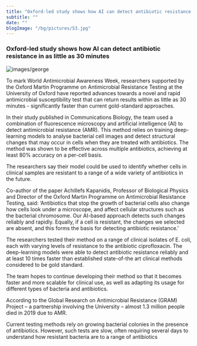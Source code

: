 ```yaml
---
title: "Oxford-led study shows how AI can detect antibiotic resistance in as little as 30 minutes"
subtitle: ""
date: ""
blogImage: "/bg/pictures/53.jpg"
---
```


### Oxford-led study shows how AI can detect antibiotic resistance in as little as 30 minutes

![images/george](/bg/pictures/53.jpg)

To mark World Antimicrobial Awareness Week, researchers supported by the
Oxford Martin Programme on Antimicrobial Resistance Testing at the
University of Oxford have reported advances towards a novel and rapid antimicrobial susceptibility test that can return results within as little as 30
minutes - significantly faster than current gold-standard approaches.

In their study published in Communications
Biology, the team used a combination of
fluorescence microscopy and artificial intelligence
(AI) to detect antimicrobial resistance (AMR). This
method relies on training deep-learning models to
analyse bacterial cell images and detect structural
changes that may occur in cells when they are
treated with antibiotics. The method was shown to
be effective across multiple antibiotics, achieving at
least 80% accuracy on a per-cell basis.

The researchers say their model could be used to
identify whether cells in clinical samples are
resistant to a range of a wide variety of antibiotics in
the future.

Co-author of the paper Achillefs Kapanidis,
Professor of Biological Physics and Director of the
Oxford Martin Programme on Antimicrobial
Resistance Testing, said: ‘Antibiotics that stop the
growth of bacterial cells also change how cells look
under a microscope, and affect cellular structures
such as the bacterial chromosome. Our AI-based
approach detects such changes reliably and rapidly.
Equally, if a cell is resistant, the changes we selected
are absent, and this forms the basis for detecting
antibiotic resistance.’

The researchers tested their method on a range of
clinical isolates of E. coli, each with varying levels of
resistance to the antibiotic ciprofloxacin. The
deep-learning models were able to detect antibiotic
resistance reliably and at least 10 times faster than
established state-of-the art clinical methods
considered to be gold standard.

The team hopes to continue developing their
method so that it becomes faster and more scalable
for clinical use, as well as adapting its usage for
different types of bacteria and antibiotics.

According to the Global Research on Antimicrobial
Resistance (GRAM) Project – a partnership
involving the University – almost 1.3 million people
died in 2019 due to AMR.

Current testing methods rely on growing bacterial
colonies in the presence of antibiotics. However,
such tests are slow, often requiring several days to
understand how resistant bacteria are to a range of
antibiotics
